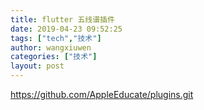 ```yaml
---
title: flutter 五线谱插件
date: 2019-04-23 09:52:25
tags: ["tech","技术"]
author: wangxiuwen
categories: ["技术"]
layout: post
---
```


<https://github.com/AppleEducate/plugins.git>